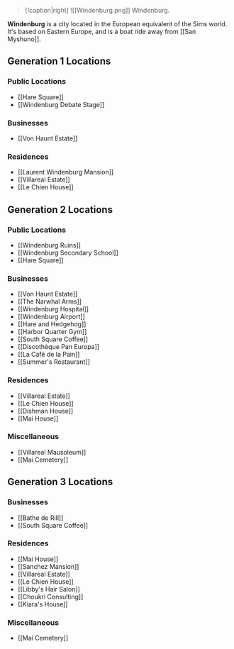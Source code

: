 > [!caption|right]
> ![[Windenburg.png]] 
> Windenburg.

**Windenburg** is a city located in the European equivalent of the Sims world. It's based on Eastern Europe, and is a boat ride away from [[San Myshuno]].

## Generation 1 Locations
### Public Locations
- [[Hare Square]]
- [[Windenburg Debate Stage]]
### Businesses
- [[Von Haunt Estate]]
### Residences
- [[Laurent Windenburg Mansion]]
- [[Villareal Estate]]
- [[Le Chien House]]

## Generation 2 Locations
### Public Locations
- [[Windenburg Ruins]]
- [[Windenburg Secondary School]]
- [[Hare Square]]
### Businesses
- [[Von Haunt Estate]]
- [[The Narwhal Arms]]
- [[Windenburg Hospital]]
- [[Windenburg Airport]]
- [[Hare and Hedgehog]]
- [[Harbor Quarter Gym]]
- [[South Square Coffee]]
- [[Discothèque Pan Europa]]
- [[La Café de la Pain]]
- [[Summer's Restaurant]]
### Residences
- [[Villareal Estate]]
- [[Le Chien House]]
- [[Dishman House]]
- [[Mai House]]
### Miscellaneous 
- [[Villareal Mausoleum]]
- [[Mai Cemetery]]

## Generation 3 Locations
### Businesses
- [[Bathe de Rill]]
- [[South Square Coffee]]
### Residences
- [[Mai House]]
- [[Sanchez Mansion]]
- [[Villareal Estate]]
- [[Le Chien House]]
- [[Libby's Hair Salon]]
- [[Choukri Consulting]]
- [[Kiara's House]]
### Miscellaneous 
- [[Mai Cemetery]]